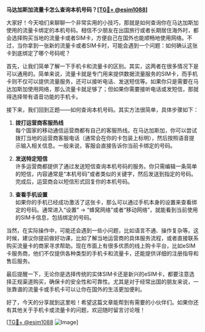 **马达加斯加流量卡怎么查询本机号码？[[TG💪+ @esim1088](https://t.me/s/esim1088)]**

大家好！今天咱们来聊聊一个非常实用的小技巧，那就是如何查询你在马达加斯加使用的流量卡绑定的本机号码。相信不少朋友在出国旅行或者长期居住海外时，都会选择购买当地的流量卡或者SIM卡，方便自己在国外也能顺畅地使用网络。不过，当你拿到一张新的流量卡或者SIM卡时，可能会遇到一个问题：如何确认这张卡到底绑定了哪个号码呢？

首先，让我们简单了解一下手机卡和流量卡的区别。其实，这两者在很多情况下是可以通用的。简单来说，流量卡就是专门用来提供数据流量服务的SIM卡，而手机卡则不仅可以提供流量服务，还可以接听电话、发送短信等。如果你只是需要在马达加斯加使用网络，那么流量卡就足够了；但如果你需要接听电话或发短信，那就得选择带有语音功能的手机卡。

接下来，我们回到正题——如何查询本机号码。其实方法很简单，具体步骤如下：

1. **拨打运营商客服热线**  
   每个国家的移动通信运营商都有自己的客服热线。在马达加斯加，你可以尝试拨打当地的运营商客服电话（通常会在你的卡包装上标明），然后按照语音提示输入相关信息。一般来说，客服会直接告诉你当前卡绑定的号码。

2. **发送特定短信**  
   许多运营商都提供了通过发送短信查询本机号码的服务。你只需编辑一条简单的短信，内容通常是“本机号码”或者类似的关键字，然后发送到指定的号码。完成后，运营商会以短信形式回复你的本机号码。

3. **查看手机设置**  
   如果你的手机已经成功激活了这张卡，那么可以通过手机本身的设置来查看绑定的号码。通常进入“设置” -> “蜂窝网络”或者“移动网络”，就能看到当前使用的SIM卡信息，包括绑定的号码。

当然，在实际操作中，可能还会遇到一些小问题，比如语言不通、操作复杂等。这时候，建议你提前做好功课，比如了解当地运营商的具体服务流程，或者直接联系购买流量卡的商家寻求帮助。现在市面上有很多优质的线上购卡平台，比如eSIM卡服务商，他们不仅提供各种类型的手机卡和流量卡，还能提供详细的注册指导和售后服务。

最后提醒一下，无论你是选择传统的实体SIM卡还是新兴的eSIM卡，都要注意选择正规渠道购买，确保卡的安全性和可靠性。尤其是对于经常出国的朋友来说，一张靠谱的流量卡或手机卡可以让你在国外的生活更加便利。

好了，今天的分享就到这里啦！希望这篇文章能帮到有需要的小伙伴们。如果你还有其他关于手机卡或流量卡的问题，欢迎随时留言讨论哦！

[[TG💪+ @esim1088](https://t.me/s/esim1088) ![Image](https://i.postimg.cc/4NQfJmqS/Snipaste-2025-05-13-00-14-12.png)]